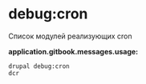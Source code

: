 # debug:cron
Список модулей реализующих cron

**application.gitbook.messages.usage:**
```
drupal debug:cron
dcr
```
